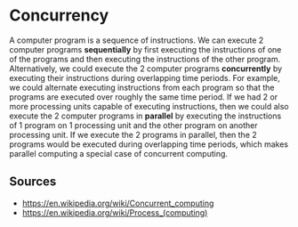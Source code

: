 # Concurrency

A computer program is a sequence of instructions. We can execute 2 computer programs **sequentially** by first executing the instructions of one of the programs and then executing the instructions of the other program. Alternatively, we could execute the 2 computer programs **concurrently** by executing their instructions during overlapping time periods. For example, we could alternate executing instructions from each program so that the programs are executed over roughly the same time period. If we had 2 or more processing units capable of executing instructions, then we could also execute the 2 computer programs in **parallel** by executing the instructions of 1 program on 1 processing unit and the other program on another processing unit. If we execute the 2 programs in parallel, then the 2 programs would be executed during overlapping time periods, which makes parallel computing a special case of concurrent computing.

## Sources

* https://en.wikipedia.org/wiki/Concurrent_computing
* https://en.wikipedia.org/wiki/Process_(computing)